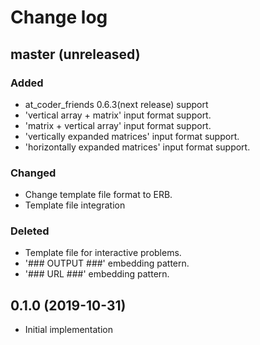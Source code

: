 # Change log

## master (unreleased)

### Added
- at_coder_friends 0.6.3(next release) support
- 'vertical array + matrix' input format support.
- 'matrix + vertical array' input format support.
- 'vertically expanded matrices' input format support.
- 'horizontally expanded matrices' input format support.

### Changed
- Change template file format to ERB.
- Template file integration

### Deleted
- Template file for interactive problems.
- '### OUTPUT ###' embedding pattern.
- '### URL ###' embedding pattern.

## 0.1.0 (2019-10-31)
- Initial implementation
